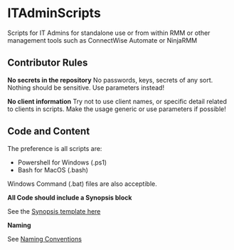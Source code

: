 # ITAdminScripts
Scripts for IT Admins for standalone use or from within RMM or other management tools such as ConnectWise Automate or NinjaRMM

## Contributor Rules

**No secrets in the repository**
No passwords, keys, secrets of any sort. Nothing should be sensitive.
Use parameters instead!

**No client information**
Try not to use client names, or specific detail related to clients in scripts.
Make the usage generic or use parameters if possible! 

## Code and Content
The preference is all scripts are:
- Powershell for Windows (.ps1)
- Bash for MacOS (.bash)

Windows Command (.bat) files are also acceptible.

**All Code should include a Synopsis block**

See the [Synopsis template here](https://github.com/andrewbadge/ExigenceScripts/blob/main/Help-and-Usage/Synopsis-Template.ps1)

**Naming**

See [Naming Conventions](https://github.com/andrewbadge/ExigenceScripts/blob/main/Help-and-Usage/Naming-Conventions.md)